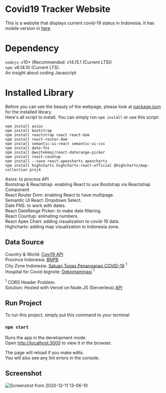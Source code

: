 # Covid19 Tracker Website

This is a website that displays current covid-19 status in Indonesia. It has mobile version in [here](https://github.com/liondy/Covid19TrackerMobile)

# Dependency

`nodejs`: v10+ (Recommended: v14.15.1 (Current LTS))\
`npm`: v6.14.10 (Current LTS).\
An insight about coding Javascript

# Installed Library

Before you can see the beauty of the webpage, please look at [package.json](https://github.com/liondy/covid19-tracker-website/blob/master/package.json) for the installed library.\
Here's all script to install. You can simply run `npm install` or use this script:

```
npm install axios
npm install bootstrap
npm install reactstrap react react-dom
npm install react-router-dom
npm install semantic-ui-react semantic-ui-css
npm install date-fns
npm install @wojtekmaj/react-daterange-picker
npm install react-countup
npm install --save react-apexcharts apexcharts
npm install highcharts highcharts-react-official @highcharts/map-collection proj4
```

Axios: to process API \
Bootstrap & Reactstrap: enabling React to use Bootstrap via Reactstrap Component \
React Router Dom: enabling React to have multipage. \
Semantic UI React: Dropdown Select. \
Date FNS: to work with dates. \
React DateRange Picker: to make date filtering. \
React Countup: animating numbers. \
React Apex Chart: adding visualization to covid-19 data. \
Highcharts: adding map visualization to Indonesia zone.

## Data Source

Country & World: [Covi19 API](https://documenter.getpostman.com/view/10808728/SzS8rjbc) \
Province Indonesia: [BNPB](https://bnpb-inacovid19.hub.arcgis.com/datasets/data-harian-kasus-per-provinsi-covid-19-indonesia/geoservice) \
City Zone Indonesia: [Satuan Tugas Penanganan COVID-19](https://covid19.go.id/peta-risiko) <sup>1</sup> \
Hospital for Covid-bignote: [Dekontaminasi](https://dekontaminasi.com/api/id/covid19/hospitals) <sup>1</sup>

<sup>1</sup>
CORS Header Problem. \
 Solution: Hosted with Vercel on Node.JS (Serverless) [API](https://serverless-covid19-indonesia-api.liondy.vercel.app/)

## Run Project

To run this project, simply put this command to your terminal

### `npm start`

Runs the app in the development mode.\
Open [http://localhost:3000](http://localhost:3000) to view it in the browser.

The page will reload if you make edits.\
You will also see any lint errors in the console.

## Screenshot

![Screenshot from 2020-12-11 13-06-10](https://user-images.githubusercontent.com/44316758/101869310-b3662c80-3bb1-11eb-9dce-df5153bd8988.png)
